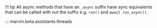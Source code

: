 !!! tip
    All async methods that have an `_async` suffix have sync equivalents that can be called with out the suffix e.g. `run()` and `await run_async()`.
    
::: marvin.beta.assistants.threads